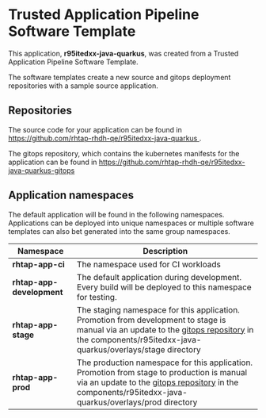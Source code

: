 # Trusted Application Pipeline Software Template

This application, **r95itedxx-java-quarkus**, was created from a Trusted Application Pipeline Software Template.

The software templates create a new source and gitops deployment repositories with a sample source application. 

## Repositories

The source code for your application can be found in [https://github.com/rhtap-rhdh-qe/r95itedxx-java-quarkus ](https://github.com/rhtap-rhdh-qe/r95itedxx-java-quarkus ).
 
The gitops repository, which contains the kubernetes manifests for the application can be found in 
[https://github.com/rhtap-rhdh-qe/r95itedxx-java-quarkus-gitops ](https://github.com/rhtap-rhdh-qe/r95itedxx-java-quarkus-gitops ) 

## Application namespaces 

The default application will be found in the following namespaces. Applications can be deployed into unique namespaces or multiple software templates can also bet generated into the same group namespaces.  

|  Namespace   |  Description   |  
| -------- | -------- |
| **rhtap-app-ci** | The namespace used for CI workloads |
| **rhtap-app-development** | The default application during development. Every build will be deployed to this namespace for testing. |
| **rhtap-app-stage** | The staging namespace for this application. Promotion from development to stage is manual via an update to the [gitops repository](https://github.com/rhtap-rhdh-qe/r95itedxx-java-quarkus-gitops ) in the components/r95itedxx-java-quarkus/overlays/stage directory |
| **rhtap-app-prod** | The production namespace for this application. Promotion from stage to production is manual via an update to the [gitops repository](https://github.com/rhtap-rhdh-qe/r95itedxx-java-quarkus-gitops ) in the components/r95itedxx-java-quarkus/overlays/prod directory |